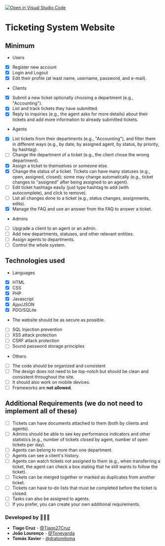 [![Open in Visual Studio Code](https://classroom.github.com/assets/open-in-vscode-c66648af7eb3fe8bc4f294546bfd86ef473780cde1dea487d3c4ff354943c9ae.svg)](https://classroom.github.com/online_ide?assignment_repo_id=10534337&assignment_repo_type=AssignmentRepo)

# Ticketing System Website

## Minimum

- Users
- [x] Register new account
- [x] Login and Logout
- [x] Edit their profile (at least name, username, password, and e-mail).

- Clients
- [x] Submit a new ticket optionally choosing a department (e.g., "Accounting").
- [x] List and track tickets they have submitted.
- [x] Reply to inquiries (e.g., the agent asks for more details) about their tickets and add more information to already submitted tickets.

- Agents
- [x] List tickets from their departments (e.g., "Accounting"), and filter them in different ways (e.g., by date, by assigned agent, by status, by priority, by hashtag).
- [ ] Change the department of a ticket (e.g., the client chose the wrong department).
- [x] Assign a ticket to themselves or someone else.
- [x] Change the status of a ticket. Tickets can have many statuses (e.g., open, assigned, closed); some may change automatically (e.g., ticket changes to "assigned" after being assigned to an agent).
- [ ] Edit ticket hashtags easily (just type hashtag to add (with autocomplete), and click to remove).
- [ ] List all changes done to a ticket (e.g., status changes, assignments, edits).
- [x] Manage the FAQ and use an answer from the FAQ to answer a ticket.

- Admins
- [ ] Upgrade a client to an agent or an admin.
- [ ] Add new departments, statuses, and other relevant entities.
- [ ] Assign agents to departments.
- [ ] Control the whole system.

## Technologies used

- Languages
- [x] HTML
- [x] CSS
- [x] PHP
- [x] Javascript
- [x] Ajax/JSON
- [x] PDO/SQLite

- The website should be as secure as possible.
- [ ] SQL Injection prevention
- [ ] XSS attack protection
- [ ] CSRF attack protection
- [ ] Sound password storage principles

- Others
- [ ] The code should be organized and consistent
- [ ] The design does not need to be top-notch but should be clean and consistent throughout the site. 
- [ ] It should also work on mobile devices.
- [ ] Frameworks are **not allowed**.

## Additional Requirements (we do not need to implement all of these)
- [ ] Tickets can have documents attached to them (both by clients and agents).
- [ ] Admins should be able to see key performance indicators and other statistics (e.g., number of tickets closed by agent, number of open tickets per day).
- [ ] Agents can belong to more than one department.
- [ ] Agents can see a client's history.
- [ ] Agents can watch tickets not assigned to them (e.g., when transferring a ticket, the agent can check a box stating that he still wants to follow the ticket).
- [ ] Tickets can be merged together or marked as duplicates from another ticket.
- [ ] Tickets can have to-do lists that must be completed before the ticket is closed.
- [ ] Tasks can also be assigned to agents.
- [ ] If you prefer, you can create your own additional requirements.

### Developed by 🧑🏻‍💻

- **Tiago Cruz** - [@Tiago27Cruz](https://www.github.com/Tiago27Cruz)
- **João Lourenço** - [@Tonevanda](https://www.github.com/Tonevanda)
- **Tomás Xavier** - [@dratomitoma](https://www.github.com/dratomitoma)